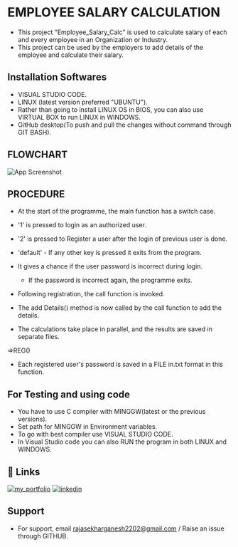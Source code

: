 
# EMPLOYEE SALARY CALCULATION

*   This project "Employee_Salary_Calc" is used to calculate salary of each and every employee in an Organization or Industry.
*   This project can be used by the employers to add details of the employee and calculate their salary.




## Installation Softwares

*   VISUAL STUDIO CODE.
*   LINUX (latest version preferred "UBUNTU").
*   Rather than going to install LINUX OS in BIOS, you can also use VIRTUAL BOX to run LINUX in WINDOWS.
*   GitHub desktop(To push and pull the changes without command through GIT BASH).

## FLOWCHART

![App Screenshot](https://images.unsplash.com/photo-1648821170481-4590741a2491?ixlib=rb-1.2.1&ixid=MnwxMjA3fDB8MHxwaG90by1wYWdlfHx8fGVufDB8fHx8&auto=format&fit=crop&w=501&q=80)


## PROCEDURE

*   At the start of the programme, the main function has a switch case.
*   '1' is pressed to login as an authorized user.
*   '2' is pressed to Register a user after the login of previous user is done.
*   'default' - If any other key is pressed it exits from the program.
*   It gives a chance if the user password is incorrect during login. 
    
    * If the password is incorrect again, the programme exits.

*   Following registration, the call function is invoked.
*   The add Details() method is now called by the call function to add the details.
*   The calculations take place in parallel, and the results are saved in separate files.

=>REG()

*   Each registered user's password is saved in a FILE in.txt format in this function.

## For Testing and using code

* You have to use C compiler with MINGGW(latest or the previous versions).
* Set path for MINGGW in Environment variables.
* To go with best compiler use VISUAL STUDIO CODE.
* In Visual Studio code you can also RUN the program in both LINUX and WINDOWS.


## 🔗 Links
[![my_portfolio](https://img.shields.io/badge/my_portfolio-000?style=for-the-badge&logo=ko-fi&logoColor=white)](https://github.com/Rajasekhar22)
[![linkedin](https://img.shields.io/badge/linkedin-0A66C2?style=for-the-badge&logo=linkedin&logoColor=white)](www.linkedin.com/in/bammidi-rajasekhar-2a58651b6)



## Support

*   For support, email rajasekharganesh2202@gmail.com / Raise an issue through GITHUB.

